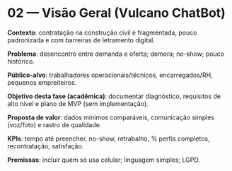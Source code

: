 # 02 — Visão Geral (Vulcano ChatBot)

**Contexto**: contratação na construção civil é fragmentada, pouco padronizada e com barreiras de letramento digital.  

**Problema**: desencontro entre demanda e oferta; demora; no-show; pouco histórico.  

**Público-alvo**: trabalhadores operacionais/técnicos, encarregados/RH, pequenos empreiteiros.  

**Objetivo desta fase (acadêmica)**: documentar diagnóstico, requisitos de alto nível e plano de MVP (sem implementação).  

**Proposta de valor**: dados mínimos comparáveis, comunicação simples (voz/foto) e rastro de qualidade.  

**KPIs**: tempo até preencher, no-show, retrabalho, % perfis completos, recontratação, satisfação.  

**Premissas**: incluir quem só usa celular; linguagem simples; LGPD.

